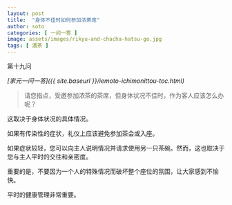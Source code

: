 ```yaml
---
layout: post
title:  "身体不佳时如何参加浓茶席"
author: soto
categories: [ 一问一答 ]
image: assets/images/rikyu-and-chacha-hatsu-go.jpg
tags: [ 濃茶 ]
---
```


第十九问

*[家元一问一答]({{ site.baseurl }}/iemoto-ichimonittou-toc.html)*

> 请您指点，受邀参加浓茶的茶席，但身体状况不佳时，作为客人应该怎么办呢？

这取决于身体状况的具体情况。

如果有传染性的症状，礼仪上应该避免参加茶会或入座。

如果症状较轻，您可以向主人说明情况并请求使用另一只茶碗。然而，这也取决于您与主人平时的交往和亲密度。

重要的是，不要因为一个人的特殊情况而破坏整个座位的氛围，让大家感到不愉快。

平时的健康管理非常重要。
